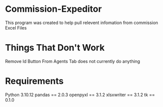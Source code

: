 # Commission-Expeditor
This program was created to help pull relevent infomation from commission Excel Files

# Things That Don't Work
Remove Id Button From Agents Tab does not currently do anything

# Requirements
Python 3.10.12
pandas == 2.0.3
openpyxl == 3.1.2
xlsxwriter == 3.1.2
tk == 0.1.0
